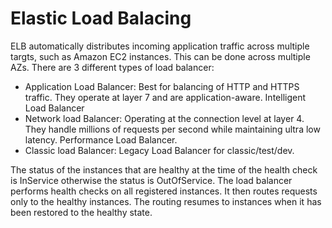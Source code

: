 # Elastic Load Balacing
ELB automatically distributes incoming application traffic across multiple targts, such as Amazon EC2 instances. This can be done across multiple AZs.
There are 3 different types of load balancer:
- Application Load Balancer: Best for balancing of HTTP and HTTPS traffic. They operate at layer 7 and are application-aware. Intelligent Load Balancer
- Network load Balancer: Operating at the connection level at layer 4. They handle millions of requests per second while maintaining ultra low latency. Performance Load Balancer.
- Classic load Balancer: Legacy Load Balancer for classic/test/dev. 

The status of the instances that are healthy at the time of the health check is InService otherwise the status is OutOfService. The load balancer performs health checks on all registered instances. It then routes requests only to the healthy instances. The routing resumes to instances when it has been restored to the healthy state.
